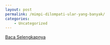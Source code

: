 ```yaml
---
layout: post
permalink: /mimpi-dilompati-ular-yang-banyak/
categories:
    - Uncategorized
---
```


[Baca Selengkapnya](/02)